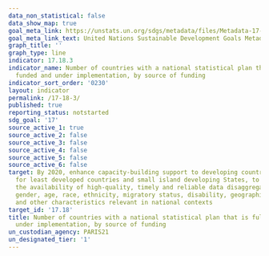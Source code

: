 ```yaml
---
data_non_statistical: false
data_show_map: true
goal_meta_link: https://unstats.un.org/sdgs/metadata/files/Metadata-17-18-03.pdf
goal_meta_link_text: United Nations Sustainable Development Goals Metadata (pdf 468kB)
graph_title: ''
graph_type: line
indicator: 17.18.3
indicator_name: Number of countries with a national statistical plan that is fully
  funded and under implementation, by source of funding
indicator_sort_order: '0230'
layout: indicator
permalink: /17-18-3/
published: true
reporting_status: notstarted
sdg_goal: '17'
source_active_1: true
source_active_2: false
source_active_3: false
source_active_4: false
source_active_5: false
source_active_6: false
target: By 2020, enhance capacity-building support to developing countries, including
  for least developed countries and small island developing States, to increase significantly
  the availability of high-quality, timely and reliable data disaggregated by income,
  gender, age, race, ethnicity, migratory status, disability, geographic location
  and other characteristics relevant in national contexts
target_id: '17.18'
title: Number of countries with a national statistical plan that is fully funded and
  under implementation, by source of funding
un_custodian_agency: PARIS21
un_designated_tier: '1'
---
```

